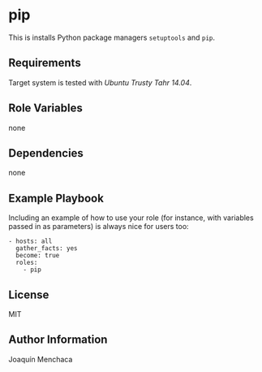 **pip**
=========

This is installs Python package managers `setuptools` and `pip`.

Requirements
------------

Target system is tested with *Ubuntu Trusty Tahr 14.04*.

Role Variables
--------------

none

Dependencies
------------

none

Example Playbook
----------------

Including an example of how to use your role (for instance, with variables passed in as parameters) is always nice for users too:

    - hosts: all
      gather_facts: yes
      become: true
      roles:
        - pip

License
-------

MIT

Author Information
------------------

Joaquín Menchaca
